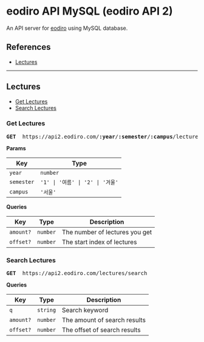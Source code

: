 # eodiro API MySQL (eodiro API 2)

An API server for [eodiro](https://github.com/paywteam/eodiro.com) using MySQL database.

## References

- [Lectures](#Lectures)

---

## Lectures

- [Get Lectures](#Get-Lectures)
- [Search Lectures](#Search-Lectures)

### Get Lectures

<pre>
<b>GET</b>  https://api2.eodiro.com/<b>:year</b>/<b>:semester</b>/<b>:campus</b>/lectures
</pre>

**Params**

| Key        | Type                             |
| ---------- | -------------------------------- |
| `year`     | `number`                         |
| `semester` | `'1' \| '여름' \| '2' \| '겨울'` |
| `campus`   | `'서울'`                         |

**Queries**

| Key       | Type     | Description                    |
| --------- | -------- | ------------------------------ |
| `amount?` | `number` | The number of lectures you get |
| `offset?` | `number` | The start index of lectures    |

### Search Lectures

<pre>
<b>GET</b>  https://api2.eodiro.com/lectures/search
</pre>

**Queries**

| Key       | Type     | Description                  |
| --------- | -------- | ---------------------------- |
| `q`       | `string` | Search keyword               |
| `amount?` | `number` | The amount of search results |
| `offset?` | `number` | The offset of search results |
